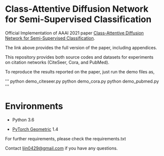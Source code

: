 # Class-Attentive Diffusion Network for Semi-Supervised Classification
Official Implementation of AAAI 2021 paper [Class-Attentive Diffusion Network for Semi-Supervised Classification](https://arxiv.org/abs/2006.10222).

The link above provides the full version of the paper, including appendices.

This repository provides both source codes and datasets for experiments on citation networks (CiteSeer, Cora, and PubMed).

To reproduce the results reported on the paper, just run the demo files as,

'''
python demo_citeseer.py
python demo_cora.py
python demo_pubmed.py
'''

# Environments
* Python 3.6

* [PyTorch Geometric](https://github.com/rusty1s/pytorch_geometric) 1.4

For further requirements, please check the requirements.txt

Contact ljin0429@gmail.com if you have any questions.
